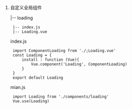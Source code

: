 1. 自定义全局组件
	
	|-- loading

		|-- index.js
		|-- Loading.vue

	index.js

		import ComponentLoading from './;Loading.vue'
		const Loading = {
			install : function (Vue){
				Vue.component('Loading', ComponentLoading)
			}
		}
		export default Loading

	mian.js

		import Loading from './components/loading'
		Vue.use(Loading)